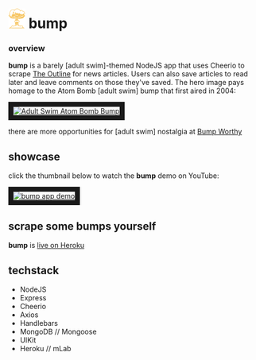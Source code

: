 # ![favicon](/public/assets/images/boom.png) bump
### overview

**bump** is a barely [adult swim]-themed NodeJS app that uses Cheerio to scrape [The Outline](https://theoutline.com) for news articles. Users can also save articles to read later and leave comments on those they've saved. The hero image pays homage to the Atom Bomb [adult swim] bump that first aired in 2004:

<a target="_blank" href="http://www.youtube.com/watch?feature=player_embedded&v=vCuvdGk6cHI"><img src="http://img.youtube.com/vi/vCuvdGk6cHI/0.jpg" alt="Adult Swim Atom Bomb Bump" width="240" height="180" border="10" /></a>

there are more opportunities for [adult swim] nostalgia at [Bump Worthy](https://www.bumpworthy.com/)

## showcase

click the thumbnail below to watch the **bump** demo on YouTube:

<a target="_blank" href="http://www.youtube.com/watch?feature=player_embedded&v=DOwBsJXKSPQ"><img src="http://img.youtube.com/vi/DOwBsJXKSPQ/0.jpg" alt="bump app demo" width="240" height="180" border="10" /></a>

## scrape some bumps yourself

**bump** is [live on Heroku](http://bumps.herokuapp.com/)

## techstack

* NodeJS
* Express
* Cheerio
* Axios
* Handlebars
* MongoDB // Mongoose
* UIKit
* Heroku // mLab
